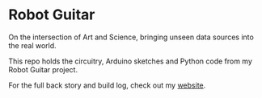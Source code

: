 # Robot Guitar

On the intersection of Art and Science, bringing unseen data sources into the real world.

This repo holds the circuitry, Arduino sketches and Python code from my Robot Guitar project.  

For the full back story and build log, check out my [website](https://dataviz.com.au/2018/05/16/robot-guitar-bringing-unseen-data-sources-into-the-real-world/).
 
